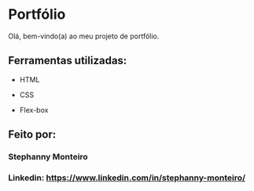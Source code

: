 # Portfólio

Olá, bem-vindo(a) ao meu projeto de portfólio.

## Ferramentas utilizadas:

* HTML

* CSS

* Flex-box

## Feito por:

### Stephanny Monteiro
### Linkedin: https://www.linkedin.com/in/stephanny-monteiro/
